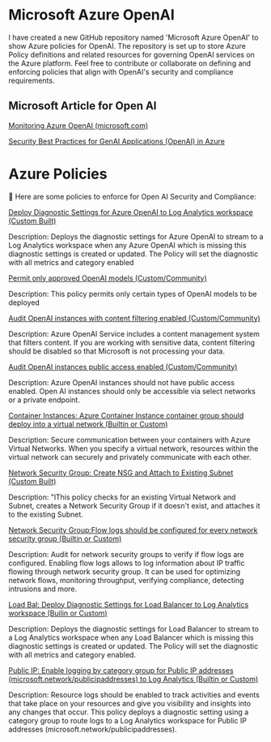 # Microsoft Azure OpenAI

I have created a new GitHub repository named 'Microsoft Azure OpenAI' to show Azure policies for OpenAI. The repository is set up to store Azure Policy definitions and related resources for governing OpenAI services on the Azure platform. Feel free to contribute or collaborate on defining and enforcing policies that align with OpenAI's security and compliance requirements.

<h2>Microsoft Article for Open AI</h2>

[Monitoring Azure OpenAI (microsoft.com)](https://techcommunity.microsoft.com/t5/fasttrack-for-azure/azure-openai-insights-monitoring-ai-with-confidence/ba-p/4026850)

[Security Best Practices for GenAI Applications (OpenAI) in Azure](https://techcommunity.microsoft.com/t5/azure-architecture-blog/security-best-practices-for-genai-applications-openai-in-azure/ba-p/4027885)

# Azure Policies

📄 Here are some policies to enforce for Open AI Security and Compliance:
  
[Deploy Diagnostic Settings for Azure OpenAI to Log Analytics workspace (Custom Built)](https://github.com/qtip27/MicrosoftOpenAI/blob/main/diagnosticsettings.json)

Description: Deploys the diagnostic settings for Azure OpenAI to stream to a Log Analytics workspace when any Azure OpenAI which is missing this diagnostic settings is created or updated. The Policy will set the diagnostic with all metrics and category enabled



[Permit only approved OpenAI models (Custom/Community)](https://github.com/qtip27/MicrosoftOpenAI/blob/main/OpenAI_models.json)

Description: This policy permits only certain types of OpenAI models to be deployed


[Audit OpenAI instances with content filtering enabled (Custom/Community)](https://github.com/qtip27/MicrosoftOpenAI/blob/main/OpenAI_instances.json)

Description: Azure OpenAI Service includes a content management system that filters content. If you are working with sensitive data, content filtering should be disabled so that Microsoft is not processing your data.


[Audit OpenAI instances public access enabled (Custom/Community)](https://github.com/qtip27/MicrosoftOpenAI/blob/main/public_access.json)

Description: Azure OpenAI instances should not have public access enabled. Open AI instances should only be accessible via select networks or a private endpoint.


[Container Instances: Azure Container Instance container group should deploy into a virtual network (Builtin or Custom)](https://github.com/qtip27/MicrosoftOpenAI/blob/main/Container_Instance.json)

Description: Secure communication between your containers with Azure Virtual Networks. When you specify a virtual network, resources within the virtual network can securely and privately communicate with each other.


[Network Security Group: Create NSG and Attach to Existing Subnet (Custom Built)](https://github.com/qtip27/MicrosoftOpenAI/blob/main/Network_Security.json)

Description: "lThis policy checks for an existing Virtual Network and Subnet, creates a Network Security Group if it doesn't exist, and attaches it to the existing Subnet.


[Network Security Group:Flow logs should be configured for every network security group (Builtin or Custom)](https://github.com/qtip27/MicrosoftOpenAI/blob/main/Flow_Logs.json)

Description: Audit for network security groups to verify if flow logs are configured. Enabling flow logs allows to log information about IP traffic flowing through network security group. It can be used for optimizing network flows, monitoring throughput, verifying compliance, detecting intrusions and more.


[Load Bal: Deploy Diagnostic Settings for Load Balancer to Log Analytics workspace (Builin or Custom)](https://github.com/qtip27/MicrosoftOpenAI/blob/main/LB_Diagnostic.json)

Description: Deploys the diagnostic settings for Load Balancer to stream to a Log Analytics workspace when any Load Balancer which is missing this diagnostic settings is created or updated. The Policy will set the diagnostic with all metrics and category enabled.


[Public IP: Enable logging by category group for Public IP addresses (microsoft.network/publicipaddresses) to Log Analytics (Builtin or Custom)](https://github.com/qtip27/MicrosoftOpenAI/blob/main/IP_Analtics.json)

Description: Resource logs should be enabled to track activities and events that take place on your resources and give you visibility and insights into any changes that occur. This policy deploys a diagnostic setting using a category group to route logs to a Log Analytics workspace for Public IP addresses (microsoft.network/publicipaddresses).
